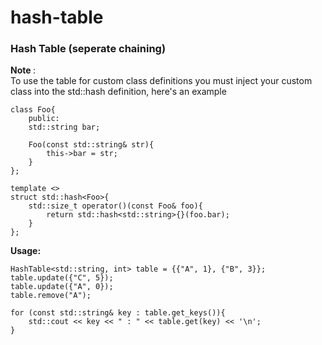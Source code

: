 # hash-table
### Hash Table (seperate chaining)

<b> Note </b>: <br>
To use the table for custom class definitions you must inject your custom class into the std::hash definition, here's an example

```
class Foo{
    public:
    std::string bar;
    
    Foo(const std::string& str){
        this->bar = str;
    }
};

template <>
struct std::hash<Foo>{
    std::size_t operator()(const Foo& foo){
        return std::hash<std::string>{}(foo.bar);
    }
};

```

<b> Usage: </b> <br>
```
HashTable<std::string, int> table = {{"A", 1}, {"B", 3}};
table.update({"C", 5});
table.update({"A", 0});
table.remove("A");

for (const std::string& key : table.get_keys()){
    std::cout << key << " : " << table.get(key) << '\n';
}

